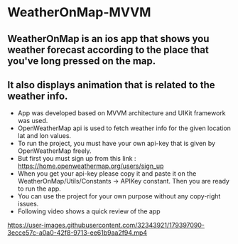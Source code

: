 # WeatherOnMap-MVVM
## WeatherOnMap is an ios app that shows you weather forecast according to the place that you've long pressed on the map.
## It also displays animation that is related to the weather info.
- App was developed based on MVVM architecture and UIKit framework was used.
- OpenWeatherMap api is used to fetch weather info for the given location lat and lon values.
- To run the project, you must have your own api-key that is given by OpenWeatherMap freely.
- But first you must sign up from this link : https://home.openweathermap.org/users/sign_up
- When you get your api-key please copy it and paste it on the WeatherOnMap/Utils/Constants -> APIKey constant. Then you are
ready to run the app.
- You can use the project for your own purpose without any copy-right issues.
- Following video shows a quick review of the app







https://user-images.githubusercontent.com/32343921/179397090-3ecce57c-a0a0-42f8-9713-ee61b9aa2f94.mp4

